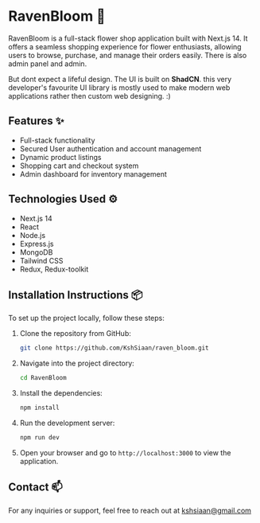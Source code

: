 # RavenBloom 🌸

RavenBloom is a full-stack flower shop application built with Next.js 14. It offers a seamless shopping experience for flower enthusiasts, allowing users to browse, purchase, and manage their orders easily. There is also admin panel and admin.

But dont expect a lifeful design. The UI is built on **ShadCN**. this very developer's favourite UI library is mostly used to make modern web applications rather then custom web designing. :)

## Features ✨

- Full-stack functionality
- Secured User authentication and account management
- Dynamic product listings
- Shopping cart and checkout system
- Admin dashboard for inventory management

## Technologies Used ⚙️

- Next.js 14
- React
- Node.js
- Express.js
- MongoDB
- Tailwind CSS
- Redux, Redux-toolkit

## Installation Instructions 📦

To set up the project locally, follow these steps:

1. Clone the repository from GitHub:
   ```bash
   git clone https://github.com/KshSiaan/raven_bloom.git
   ```
2. Navigate into the project directory:
   ```bash
   cd RavenBloom
   ```
3. Install the dependencies:
   ```bash
   npm install
   ```
4. Run the development server:
   ```bash
   npm run dev
   ```
5. Open your browser and go to `http://localhost:3000` to view the application.

## Contact 📫

For any inquiries or support, feel free to reach out at kshsiaan@gmail.com

